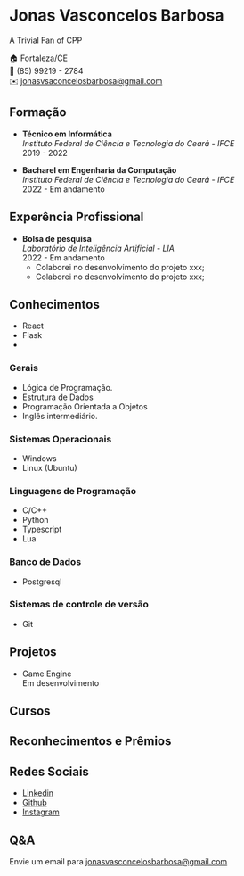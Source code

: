 # Jonas Vasconcelos Barbosa
A Trivial Fan of CPP

:house:    Fortaleza/CE <br>
:iphone:   (85) 99219 - 2784 <br>
:envelope:  jonasvsaconcelosbarbosa@gmail.com

## Formação

* **Técnico em Informática** <br>
*Instituto Federal de Ciência e Tecnologia do Ceará - IFCE* <br>
2019 - 2022

* **Bacharel em Engenharia da Computação** <br>
*Instituto Federal de Ciência e Tecnologia do Ceará - IFCE* <br>
2022 - Em andamento

## Experência Profissional

* **Bolsa de pesquisa**<br>
*Laboratório de Inteligência Artificial - LIA*<br>
 2022 - Em andamento 
  * Colaborei no desenvolvimento do projeto xxx;
  * Colaborei no desenvolvimento do projeto xxx;

## Conhecimentos
* React
* Flask
* 

### Gerais
* Lógica de Programação.
* Estrutura de Dados
* Programação Orientada a Objetos
* Inglês intermediário.

### Sistemas Operacionais
* Windows
* Linux (Ubuntu)


### Linguagens de Programação
* C/C++
* Python
* Typescript
* Lua

### Banco de Dados
* Postgresql

### Sistemas de controle de versão
* Git

## Projetos

* Game Engine<br>
Em desenvolvimento   

## Cursos




## Reconhecimentos e Prêmios

## Redes Sociais
*  [Linkedin](https://www.linkedin.com/in/jonasvasconcelosbarbosa)
*  [Github](https://github.com/JonasVsc)
*  [Instagram](https://www.instagram.com/jonas.cmaismais)

## Q&A
Envie um email para jonasvasconcelosbarbosa@gmail.com <br>
